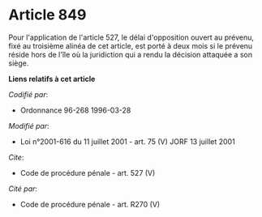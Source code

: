 # Article 849

Pour l'application de l'article 527, le délai d'opposition ouvert au prévenu, fixé au troisième alinéa de cet article, est
porté à deux mois si le prévenu réside hors de l'île où la juridiction qui a rendu la décision attaquée a son siège.

**Liens relatifs à cet article**

_Codifié par_:

  - Ordonnance 96-268 1996-03-28

_Modifié par_:

  - Loi n°2001-616 du 11 juillet 2001 - art. 75 (V) JORF 13 juillet 2001

_Cite_:

  - Code de procédure pénale - art. 527 (V)

_Cité par_:

  - Code de procédure pénale - art. R270 (V)
